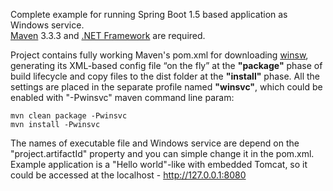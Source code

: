 
Complete example for running Spring Boot 1.5 based application as Windows service.  
[Maven](https://maven.apache.org/download.cgi) 3.3.3 and [.NET Framework](https://www.microsoft.com/net/download/windows) are required.

Project contains fully working Maven's pom.xml for downloading [winsw](https://github.com/kohsuke/winsw),  generating its XML-based config file “on the fly”  at the  **"package"** phase of build lifecycle and copy files to the dist folder at the **"install"** phase. All the settings are placed in the separate profile named **"winsvc"**, which could be enabled with "-Pwinsvc" maven command line param:

    mvn clean package -Pwinsvc
    mvn install -Pwinsvc

The names of executable file and Windows service are depend on the "project.artifactId" property and you can simple change it in the pom.xml. 
Example application is a "Hello world"-like with embedded Tomcat, so it could be accessed at the localhost  - http://127.0.0.1:8080
